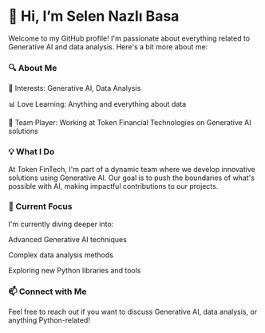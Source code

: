 # 👋 Hi, I’m Selen Nazlı Basa
Welcome to my GitHub profile! I'm passionate about everything related to Generative AI and data analysis. Here's a bit more about me:

### 🔍 About Me
🧠 Interests: Generative AI, Data Analysis

📊 Love Learning: Anything and everything about data

🤝 Team Player: Working at Token Financial Technologies on Generative AI solutions

### 💡 What I Do
At Token FinTech, I'm part of a dynamic team where we develop innovative solutions using Generative AI. Our goal is to push the boundaries of what's possible with AI, making impactful contributions to our projects.

### 🌱 Current Focus
I'm currently diving deeper into:

Advanced Generative AI techniques

Complex data analysis methods

Exploring new Python libraries and tools

### 📫 Connect with Me
Feel free to reach out if you want to discuss Generative AI, data analysis, or anything Python-related!

<!---
Selennzlbs/Selennzlbs is a ✨ special ✨ repository because its `README.md` (this file) appears on your GitHub profile.
You can click the Preview link to take a look at your changes.
--->
